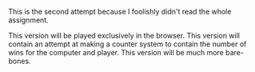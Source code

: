 This is the second attempt because I foolishly didn't read the whole assignment.

This version will be played exclusively in the browser.
This version will contain an attempt at making a counter system to contain the number of wins for the computer and player.
This version will be much more bare-bones.